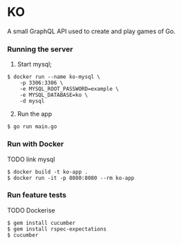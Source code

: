 # KO

A small GraphQL API used to create and play games of Go.

### Running the server

1. Start mysql;

```
$ docker run --name ko-mysql \
    -p 3306:3306 \
    -e MYSQL_ROOT_PASSWORD=example \
    -e MYSQL_DATABASE=ko \
    -d mysql
```

2. Run the app

```
$ go run main.go
```

### Run with Docker

TODO link mysql

```
$ docker build -t ko-app .
$ docker run -it -p 8080:8080 --rm ko-app
```

### Run feature tests

TODO Dockerise

```
$ gem install cucumber
$ gem install rspec-expectations
$ cucumber
```